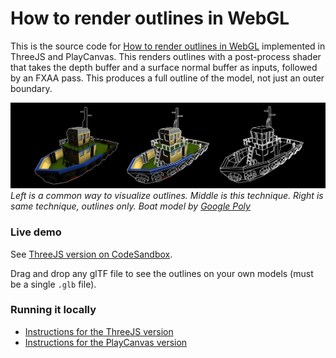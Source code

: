 # How to render outlines in WebGL

This is the source code for [How to render outlines in WebGL](TODO) implemented in ThreeJS and PlayCanvas. This renders outlines with a post-process shader that takes the depth buffer and a surface normal buffer as inputs, followed by an FXAA pass. This produces a full outline of the model, not just an outer boundary.

![Three versions of a boat 3D model showing the different outline techniques](media/boat_outline_3_versions.jpeg)_Left is a common way to visualize outlines. Middle is this technique. Right is same technique, outlines only. Boat model by [Google Poly](https://poly.google.com/view/84-DYhLzxNq)_

### Live demo

See [ThreeJS version on CodeSandbox](https://l01dp.csb.app/). 

Drag and drop any glTF file to see the outlines on your own models (must be a single `.glb` file).

### Running it locally

* [Instructions for the ThreeJS version](threejs/README.md)
* [Instructions for the PlayCanvas version](playcanvas/README.md)